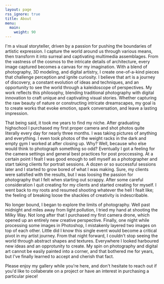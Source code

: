 ```yaml
---
layout: page
rss_ignore: true
title: About
menu:
  main:
    weight: 90
---
```


I'm a visual storyteller, driven by a passion for pushing the boundaries of artistic expression. I capture the world around us through various means, then transform it into surreal and captivating multimedia assemblages. From the vastness of the cosmos to the intricate details of architecture, every image captured becomes a canvas for my imagination. With a blend of photography, 3D modeling, and digital artistry, I create one-of-a-kind pieces that challenge perception and ignite curiosity. I believe that art is a journey of discovery, a constant evolution of ideas and techniques, and an opportunity to see the world through a kaleidoscope of perspectives. My work reflects this philosophy, blending traditional photography with digital innovation to craft unique and captivating visual stories. Whether capturing the raw beauty of nature or constructing intricate dreamscapes, my goal is to create works that evoke emotion, spark conversation, and leave a lasting impression.

That being said, it took me years to find my niche. After graduating highschool I purchased my first proper camera and shot photos quite literally every day for nearly three months. I was taking pictures of anything and everything. I even took photos of the weight racks in the dark and empty gym I worked at after closing up. Why? Well, because who else would think to photograph something so odd? Eventually I got a feeling for the camera settings and general best practices for post proccessing. At a certain point I fealt I was good enough to sell myself as a photographer and start taking clients for portrait sessions. A dozen or so successful sessions later and I started to grow bored of what I was making. Sure, my clients were satisfied with the results, but I was loosing the passion for photography that I felt when starting out scrappy. After some careful consideration I quit creating for my clients and started creating for myself. I went back to my roots and resumed shooting whatever the hell I fealt like; the feeling of breaking loose the shackles of creativity is indescribable.

No longer bound, I began to explore the limits of photography. Well past midnight and miles away from light pollution, I tried my hand at shooting the Milky Way. Not long after that I purchased my first camera drone, which opened up an entirely new creative perspective. Finally, one night while processing some images in Photoshop, I mistakenly layered two images on top of each other. Little did I know this single event would become a critical pivot in my artist journey. From that night forward, I couldn't stop seeing the world through abstract shapes and textures. Everywhere I looked harboured new ideas and an opprotunity to create. My spin on photography and digital art cannot be easily painted into a corner, and that bothered me for years, but I've finally learned to accept and cherish that fact.

Please enjoy my gallery while you're here, and don't hesitate to reach out if you'd like to collaberate on a project or have an interest in purchasing a particular piece!